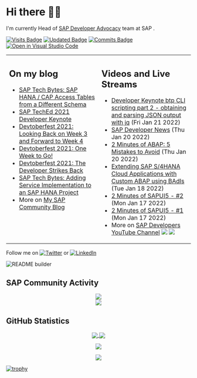 
# Hi there 👋🏼

I'm currently Head of [SAP Developer Advocacy](https://developers.sap.com/developer-advocates.html) team at SAP .

[![Visits Badge](https://badges.pufler.dev/visits/jung-thomas/jung-thomas)](https://badges.pufler.dev)
[![Updated Badge](https://badges.pufler.dev/updated/jung-thomas/jung-thomas)](https://badges.pufler.dev)
[![Commits Badge](https://badges.pufler.dev/commits/monthly/jung-thomas)](https://badges.pufler.dev)
[![Open in Visual Studio Code](https://open.vscode.dev/badges/open-in-vscode.svg)](https://open.vscode.dev/jung-thomas/jung-thomas)

<table><tr><td valign="top" width="50%">
 
## On my blog
- [SAP Tech Bytes: SAP HANA / CAP Access Tables from a Different Schema](https://blogs.sap.com/?p=1471463) 
- [SAP TechEd 2021 Developer Keynote](https://blogs.sap.com/?p=1439533) 
- [Devtoberfest 2021: Looking Back on Week 3 and Forward to Week 4](https://blogs.sap.com/?p=1421989) 
- [Devtoberfest 2021: One Week to Go!](https://blogs.sap.com/?p=1409499) 
- [Devtoberfest 2021: The Developer Strikes Back](https://blogs.sap.com/?p=1395900) 
- [SAP Tech Bytes: Adding Service Implementation to an SAP HANA Project](https://blogs.sap.com/?p=1332159) 
- More on [My SAP Community Blog](https://people.sap.com/thomas.jung#content:blogposts)
</td>
  
<td valign="top" width="50%">
  
## Videos and Live Streams
- [Developer Keynote btp CLI scripting part 2 - obtaining and parsing JSON output with jq](https://www.youtube.com/watch?v=_tQWo2bzFzE) (Fri Jan 21 2022)
- [SAP Developer News](https://www.youtube.com/watch?v=Cuoy-J0UvzU) (Thu Jan 20 2022)
- [2 Minutes of ABAP: 5 Mistakes to Avoid](https://www.youtube.com/watch?v=Ov3LuwZNIUY) (Thu Jan 20 2022)
- [Extending SAP S/4HANA Cloud Applications with Custom ABAP using BAdIs](https://www.youtube.com/watch?v=YHISNMQbnMQ) (Tue Jan 18 2022)
- [2 Minutes of SAPUI5 - #2](https://www.youtube.com/watch?v=zWPfAf7Hlek) (Mon Jan 17 2022)
- [2 Minutes of SAPUI5 - #1](https://www.youtube.com/watch?v=J9NMwsipMkw) (Mon Jan 17 2022)
- More on [SAP Developers YouTube Channel](https://www.youtube.com/channel/UCNfmelKDrvRmjYwSi9yvrMg) ![](https://img.shields.io/youtube/channel/views/UCNfmelKDrvRmjYwSi9yvrMg) ![](https://img.shields.io/youtube/channel/subscribers/UCNfmelKDrvRmjYwSi9yvrMg)
</td></tr></table>

Follow me on <a href="https://twitter.com/thomas_jung"><img alt="Twitter" src="https://img.shields.io/badge/thomas_jung-%231DA1F2.svg?style=for-the-badge&logo=Twitter&logoColor=white"/></a> or <a href="https://www.linkedin.com/in/thomasjungsap/"><img alt="LinkedIn" src="https://img.shields.io/badge/linkedin-%230077B5.svg?style=for-the-badge&logo=linkedin&logoColor=white"/></a>

![README builder](https://github.com/jung-thomas/jung-thomas/workflows/README%20builder/badge.svg)

## SAP Community Activity
<p align = "center">
<a href="https://people.sap.com/thomas.jung#overview">
  <img align="center" src="https://devrel-tools-prod-scn-badges-srv.cfapps.eu10.hana.ondemand.com/activity/thomas.jung" />
</a>
</br>
<a href="https://people.sap.com/thomas.jung#reputation">
  <img align="center" src="https://devrel-tools-prod-scn-badges-srv.cfapps.eu10.hana.ondemand.com/showcaseBadges/thomas.jung?test=2" />
</a>
</p>

## GitHub Statistics
<p align = "center">
<a href="https://github.com/anuraghazra/github-readme-stats">
  <img align="center" src="https://github-readme-stats.vercel.app/api?username=jung-thomas&count_private=true&show_icons=true&theme=dark&line_height=27" />
</a>
<a href="https://github.com/anuraghazra/github-readme-stats">
  <img align="center" src="https://github-readme-stats.vercel.app/api/top-langs/?username=jung-thomas&show_icons=true&theme=dark" />
</a>
</p>

<p align = "center">
 <img  src="https://github-readme-streak-stats.herokuapp.com/?user=jung-thomas&show_icons=true&locale=en&layout=compact&theme=dark&line_height=0" />
</p> 

<p align = "center">
 <img src="https://activity-graph.herokuapp.com/graph?username=jung-thomas&theme=redical">
</p> 

[![trophy](https://github-profile-trophy.vercel.app/?username=jung-thomas&theme=onedark)](https://github.com/ryo-ma/github-profile-trophy)


